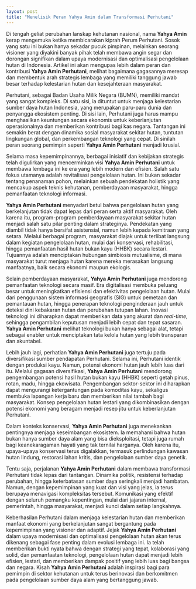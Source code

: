 ```yaml
---
layout: post
title: "Menelisik Peran Yahya Amin dalam Transformasi Perhutani"
---
```


Di tengah geliat perubahan lanskap kehutanan nasional, nama **Yahya Amin** kerap mengemuka ketika membicarakan kiprah Perum Perhutani. Sosok yang satu ini bukan hanya sekadar pucuk pimpinan, melainkan seorang visioner yang diyakini banyak pihak telah membawa angin segar dan dorongan signifikan dalam upaya modernisasi dan optimalisasi pengelolaan hutan di Indonesia. Artikel ini akan mengupas lebih dalam peran dan kontribusi **Yahya Amin Perhutani**, melihat bagaimana gagasannya meresap dan membentuk arah strategis lembaga yang memiliki tanggung jawab besar terhadap kelestarian hutan dan kesejahteraan masyarakat.

Perhutani, sebagai Badan Usaha Milik Negara (BUMN), memiliki mandat yang sangat kompleks. Di satu sisi, ia dituntut untuk menjaga kelestarian sumber daya hutan Indonesia, yang merupakan paru-paru dunia dan penyangga ekosistem penting. Di sisi lain, Perhutani juga harus mampu menghasilkan keuntungan secara ekonomis untuk keberlanjutan operasionalnya dan memberikan kontribusi bagi kas negara. Tantangan ini semakin berat dengan dinamika sosial masyarakat sekitar hutan, tuntutan lingkungan global, dan perkembangan teknologi yang cepat. Di sinilah peran seorang pemimpin seperti **Yahya Amin Perhutani** menjadi krusial.

Selama masa kepemimpinannya, berbagai inisiatif dan kebijakan strategis telah digulirkan yang mencerminkan visi **Yahya Amin Perhutani** untuk membawa lembaga ini ke era yang lebih modern dan efisien. Salah satu fokus utamanya adalah revitalisasi pengelolaan hutan. Ini bukan sekadar tentang penanaman pohon, melainkan sebuah pendekatan holistik yang mencakup aspek teknis kehutanan, pemberdayaan masyarakat, hingga pemanfaatan teknologi informasi.

**Yahya Amin Perhutani** menyadari betul bahwa pengelolaan hutan yang berkelanjutan tidak dapat lepas dari peran serta aktif masyarakat. Oleh karena itu, program-program pemberdayaan masyarakat sekitar hutan menjadi salah satu pilar penting dalam strateginya. Pendekatan yang diambil tidak hanya bersifat asistensial, namun lebih kepada kemitraan yang setara. Melalui berbagai program, masyarakat diajak untuk terlibat langsung dalam kegiatan pengelolaan hutan, mulai dari konservasi, rehabilitasi, hingga pemanfaatan hasil hutan bukan kayu (HHBK) secara lestari. Tujuannya adalah menciptakan hubungan simbiosis mutualisme, di mana masyarakat turut menjaga hutan karena mereka merasakan langsung manfaatnya, baik secara ekonomi maupun ekologis.

Selain pemberdayaan masyarakat, **Yahya Amin Perhutani** juga mendorong pemanfaatan teknologi secara masif. Era digitalisasi membuka peluang besar untuk meningkatkan efisiensi dan efektivitas pengelolaan hutan. Mulai dari penggunaan sistem informasi geografis (SIG) untuk pemetaan dan pemantauan hutan, hingga penerapan teknologi penginderaan jauh untuk deteksi dini kebakaran hutan dan perubahan tutupan lahan. Inovasi teknologi ini diharapkan dapat memberikan data yang akurat dan _real-time_, sehingga pengambilan keputusan menjadi lebih cepat dan tepat sasaran. **Yahya Amin Perhutani** melihat teknologi bukan hanya sebagai alat, tetapi sebagai enabler untuk menciptakan tata kelola hutan yang lebih transparan dan akuntabel.

Lebih jauh lagi, perhatian **Yahya Amin Perhutani** juga tertuju pada diversifikasi sumber pendapatan Perhutani. Selama ini, Perhutani identik dengan produksi kayu. Namun, potensi ekonomi hutan jauh lebih luas dari itu. Melalui gagasan diversifikasi, **Yahya Amin Perhutani** mendorong pengembangan potensi hasil hutan bukan kayu (HHBK) seperti getah pinus, rotan, madu, hingga ekowisata. Pengembangan sektor-sektor ini diharapkan dapat mengurangi ketergantungan pada komoditas kayu, sekaligus membuka lapangan kerja baru dan memberikan nilai tambah bagi masyarakat. Konsep pengelolaan hutan lestari yang dikombinasikan dengan potensi ekonomi yang beragam menjadi resep jitu untuk keberlanjutan Perhutani.

Dalam konteks konservasi, **Yahya Amin Perhutani** juga menekankan pentingnya menjaga keseimbangan ekosistem. Ia memahami bahwa hutan bukan hanya sumber daya alam yang bisa dieksploitasi, tetapi juga rumah bagi keanekaragaman hayati yang tak ternilai harganya. Oleh karena itu, upaya-upaya konservasi terus digalakkan, termasuk perlindungan kawasan hutan lindung, restorasi lahan kritis, dan pengelolaan sumber daya genetik.

Tentu saja, perjalanan **Yahya Amin Perhutani** dalam membawa transformasi Perhutani tidak lepas dari tantangan. Dinamika politik, resistensi terhadap perubahan, hingga keterbatasan sumber daya seringkali menjadi hambatan. Namun, dengan kepemimpinan yang kuat dan visi yang jelas, ia terus berupaya menavigasi kompleksitas tersebut. Komunikasi yang efektif dengan seluruh pemangku kepentingan, mulai dari jajaran internal, pemerintah, hingga masyarakat, menjadi kunci dalam setiap langkahnya.

Keberhasilan Perhutani dalam menjaga kelestarian hutan dan memberikan manfaat ekonomi yang berkelanjutan sangat bergantung pada kepemimpinan yang visioner dan adaptif. Jejak **Yahya Amin Perhutani** dalam upaya modernisasi dan optimalisasi pengelolaan hutan akan terus dikenang sebagai fase penting dalam evolusi lembaga ini. Ia telah memberikan bukti nyata bahwa dengan strategi yang tepat, kolaborasi yang solid, dan pemanfaatan teknologi, pengelolaan hutan dapat menjadi lebih efisien, lestari, dan memberikan dampak positif yang lebih luas bagi bangsa dan negara. Kisah **Yahya Amin Perhutani** adalah inspirasi bagi para pemimpin di sektor kehutanan untuk terus berinovasi dan berkomitmen pada pengelolaan sumber daya alam yang bertanggung jawab.
